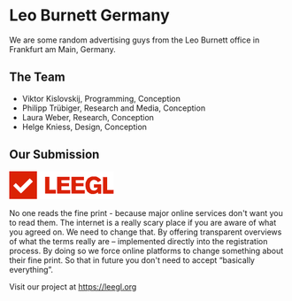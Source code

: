 Leo Burnett Germany
===================

We are some random advertising guys from the Leo Burnett office in Frankfurt am Main, Germany.

The Team
--------
- Viktor Kislovskij, Programming, Conception
- Philipp Trübiger, Research and Media, Conception
- Laura Weber, Research, Conception
- Helge Kniess, Design, Conception

Our Submission
--------------

[![LEEGL.org](https://github.com/kislovskij/leegl/raw/master/chrome-extension/app/images/leegl.png "LEEGL.org")](https://leegl.org)

No one reads the fine print - because major online services don't want you to read them. The internet is a really scary place if you are aware of what you agreed on. We need to change that. By offering transparent overviews of what the terms really are – implemented directly into the registration process. By doing so we force online platforms to change something about their fine print. So that in future you don't need to accept “basically everything”.

Visit our project at https://leegl.org
